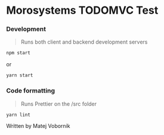 # Morosystems TODOMVC Test

### Development
> Runs both client and backend development servers
```bash
npm start
```
or
```bash
yarn start
```

### Code formatting
> Runs Prettier on the /src folder
```bash
yarn lint
```

Written by Matej Vobornik